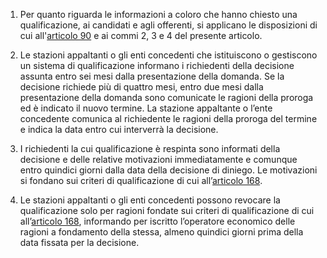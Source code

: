 1. Per quanto riguarda le informazioni a coloro che hanno chiesto una qualificazione, ai candidati e agli offerenti, si applicano le disposizioni di cui all'[articolo 90](/index.html?article=articolo-90&version=1) e ai commi 2, 3 e 4 del presente articolo.

2. Le stazioni appaltanti o gli enti concedenti che istituiscono o gestiscono un sistema di qualificazione informano i richiedenti della decisione assunta entro sei mesi dalla presentazione della domanda. Se la decisione richiede più di quattro mesi, entro due mesi dalla presentazione della domanda sono comunicate le ragioni della proroga ed è indicato il nuovo termine. La stazione appaltante o l’ente concedente comunica al richiedente le ragioni della proroga del termine e indica la data entro cui interverrà la decisione.

3. I richiedenti la cui qualificazione è respinta sono informati della decisione e delle relative motivazioni immediatamente e comunque entro quindici giorni dalla data della decisione di diniego. Le motivazioni si fondano sui criteri di qualificazione di cui all’[articolo 168](/index.html?article=articolo-168&version=1).

4. Le stazioni appaltanti o gli enti concedenti possono revocare la qualificazione solo per ragioni fondate sui criteri di qualificazione di cui all’[articolo 168](/index.html?article=articolo-168&version=1), informando per iscritto l’operatore economico delle ragioni a fondamento della stessa, almeno quindici giorni prima della data fissata per la decisione.
